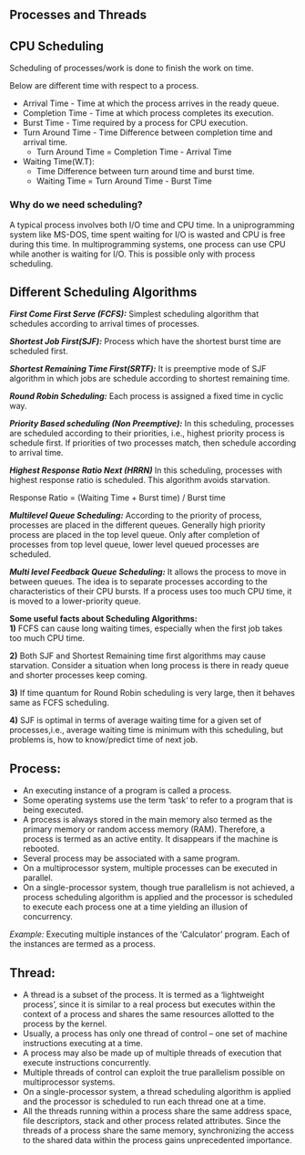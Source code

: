 ## Processes and Threads


## CPU Scheduling
Scheduling of processes/work is done to finish the work on time.

Below are different time with respect to a process.

* Arrival Time - Time at which the process arrives in the ready queue.
* Completion Time - Time at which process completes its execution.
* Burst Time - Time required by a process for CPU execution.
* Turn Around Time - Time Difference between completion time and arrival time.
    * Turn Around Time = Completion Time - Arrival Time
* Waiting Time(W.T):
    * Time Difference between turn around time and burst time.
    * Waiting Time = Turn Around Time - Burst Time

### Why do we need scheduling?
A typical process involves both I/O time and CPU time. In a uniprogramming system like MS-DOS, time spent waiting for I/O is wasted and CPU is free during this time. In multiprogramming systems, one process can use CPU while another is waiting for I/O. This is possible only with process scheduling.


**Different Scheduling Algorithms**
-----------------------------------

_**First Come First Serve (FCFS):**_ Simplest scheduling algorithm that schedules according to arrival times of processes.

_**Shortest Job First(SJF):**_ Process which have the shortest burst time are scheduled first.

_**Shortest Remaining Time First(SRTF):**_ It is preemptive mode of SJF algorithm in which jobs are schedule according to shortest remaining time.

_**Round Robin Scheduling:**_ Each process is assigned a fixed time in cyclic way.

_**Priority Based scheduling (Non Preemptive):**_ In this scheduling, processes are scheduled according to their priorities, i.e., highest priority process is schedule first. If priorities of two processes match, then schedule according to arrival time.

_**Highest Response Ratio Next (HRRN)**_ In this scheduling, processes with highest response ratio is scheduled. This algorithm avoids starvation.

Response Ratio = (Waiting Time + Burst time) / Burst time

_**Multilevel Queue Scheduling:**_ According to the priority of process, processes are placed in the different queues. Generally high priority process are placed in the top level queue. Only after completion of processes from top level queue, lower level queued processes are scheduled.

_**Multi level Feedback Queue Scheduling:**_ It allows the process to move in between queues. The idea is to separate processes according to the characteristics of their CPU bursts. If a process uses too much CPU time, it is moved to a lower-priority queue.

**Some useful facts about Scheduling Algorithms:**  
**1)** FCFS can cause long waiting times, especially when the first job takes too much CPU time.

**2)** Both SJF and Shortest Remaining time first algorithms may cause starvation. Consider a situation when long process is there in ready queue and shorter processes keep coming.

**3)** If time quantum for Round Robin scheduling is very large, then it behaves same as FCFS scheduling.

**4)** SJF is optimal in terms of average waiting time for a given set of processes,i.e., average waiting time is minimum with this scheduling, but problems is, how to know/predict time of next job.


  
## Process:
* An executing instance of a program is called a process.
* Some operating systems use the term ‘task‘ to refer to a program that is being executed.
* A process is always stored in the main memory also termed as the primary memory or random access memory (RAM).
Therefore, a process is termed as an active entity. It disappears if the machine is rebooted.
* Several process may be associated with a same program.
* On a multiprocessor system, multiple processes can be executed in parallel.
* On a single-processor system, though true parallelism is not achieved, a process scheduling algorithm is applied and the processor is scheduled to execute each process one at a time yielding an illusion of concurrency.   

*Example:* Executing multiple instances of the ‘Calculator’ program. Each of the instances are termed as a process.
## Thread:

* A thread is a subset of the process.
It is termed as a ‘lightweight process’, since it is similar to a real process but executes within the context of a process and shares the same resources allotted to the process by the kernel.
* Usually, a process has only one thread of control – one set of machine instructions executing at a time.
* A process may also be made up of multiple threads of execution that execute instructions concurrently.
* Multiple threads of control can exploit the true parallelism possible on multiprocessor systems.
* On a single-processor system, a thread scheduling algorithm is applied and the processor is scheduled to run each thread one at a time.
* All the threads running within a process share the same address space, file descriptors, stack and other process related attributes.
Since the threads of a process share the same memory, synchronizing the access to the shared data within the process gains unprecedented importance.


